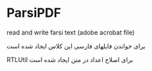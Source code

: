 # ParsiPDF
read and write farsi text (adobe acrobat file)

برای خواندن فایلهای فارسی این کلاس ایجاد شده است

RTLUtil برای اصلاح اعداد در متن ایجاد شده است

